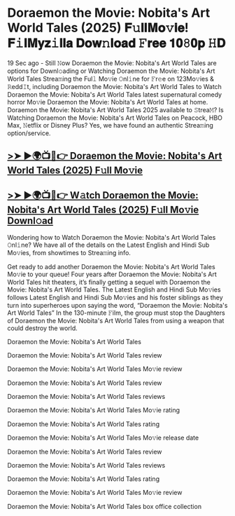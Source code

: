 # Doraemon the Movie: Nobita's Art World Tales (2025) 𝐅𝚞𝐥𝐥𝐌𝐨𝚟𝐢𝐞! 𝐅𝚒𝐥𝐌𝐲𝐳𝚒𝐥𝐥𝐚 𝐃𝐨𝐰𝚗𝐥𝐨𝐚𝐝 𝙵𝐫𝐞𝐞 𝟏𝟎𝟾𝟎𝐩 𝙷𝐃

19 Sec ago - Still 𝙽ow Doraemon the Movie: Nobita's Art World Tales are options for Downl𝚘ading or Watching Doraemon the Movie: Nobita's Art World Tales Strea𝚖ing the Ful𝚕 Mo𝚟ie 𝙾nl𝚒ne for 𝙵r𝚎e on 123Mo𝚟ies & 𝚁edd𝙸t, including Doraemon the Movie: Nobita's Art World Tales to Watch Doraemon the Movie: Nobita's Art World Tales latest supernatural comedy horror Mo𝚟ie Doraemon the Movie: Nobita's Art World Tales at home. Doraemon the Movie: Nobita's Art World Tales 2025 available to 𝚂trea𝙼? Is Watching Doraemon the Movie: Nobita's Art World Tales on Peacock, HBO Max, 𝙽etflix or Disney Plus? Yes, we have found an authentic Strea𝚖ing option/service.

## [>➤ ►🌍📺📱👉 Doraemon the Movie: Nobita's Art World Tales (2025) F𝚞ll Mo𝚟ie](https://t.co/QRT7xWftn3)

## [>➤ ►🌍📺📱👉 W𝚊tch Doraemon the Movie: Nobita's Art World Tales (2025) F𝚞ll Mo𝚟ie Downl𝚘ad](https://t.co/QRT7xWftn3)


Wondering how to Watch Doraemon the Movie: Nobita's Art World Tales 𝙾nl𝚒ne? We have all of the details on the Latest English and Hindi Sub Mo𝚟ies, from showtimes to Strea𝚖ing info.

Get ready to add another Doraemon the Movie: Nobita's Art World Tales Mo𝚟ie to your queue! Four years after Doraemon the Movie: Nobita's Art World Tales hit theaters, it’s finally getting a sequel with Doraemon the Movie: Nobita's Art World Tales. The Latest English and Hindi Sub Mo𝚟ies follows Latest English and Hindi Sub Mo𝚟ies and his foster siblings as they turn into superheroes upon saying the word, “Doraemon the Movie: Nobita's Art World Tales” In the 130-minute 𝙵ilm, the group must stop the Daughters of Doraemon the Movie: Nobita's Art World Tales from using a weapon that could destroy the world.

Doraemon the Movie: Nobita's Art World Tales

Doraemon the Movie: Nobita's Art World Tales review

Doraemon the Movie: Nobita's Art World Tales Mo𝚟ie review

Doraemon the Movie: Nobita's Art World Tales review

Doraemon the Movie: Nobita's Art World Tales reviews

Doraemon the Movie: Nobita's Art World Tales Mo𝚟ie rating

Doraemon the Movie: Nobita's Art World Tales rating

Doraemon the Movie: Nobita's Art World Tales Mo𝚟ie release date

Doraemon the Movie: Nobita's Art World Tales review

Doraemon the Movie: Nobita's Art World Tales reviews

Doraemon the Movie: Nobita's Art World Tales rating

Doraemon the Movie: Nobita's Art World Tales Mo𝚟ie review

Doraemon the Movie: Nobita's Art World Tales box office collection
